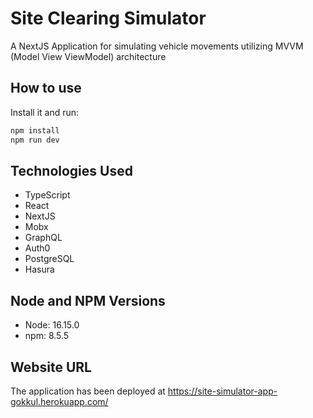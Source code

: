 # Site Clearing Simulator

A NextJS Application for simulating vehicle movements utilizing MVVM (Model View ViewModel) architecture

## How to use
Install it and run:

```sh
npm install
npm run dev
```
## Technologies Used
- TypeScript
- React
- NextJS
- Mobx
- GraphQL
- Auth0
- PostgreSQL
- Hasura

## Node and NPM Versions
- Node: 16.15.0  
- npm: 8.5.5

## Website URL
The application has been deployed at https://site-simulator-app-gokkul.herokuapp.com/
